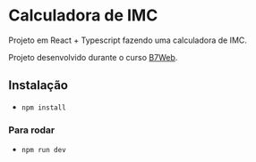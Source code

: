 # Calculadora de IMC

Projeto em React + Typescript fazendo uma calculadora de IMC.

Projeto desenvolvido durante o curso [B7Web](https://b7web.com.br).

## Instalação

- `npm install`

### Para rodar

- `npm run dev`
